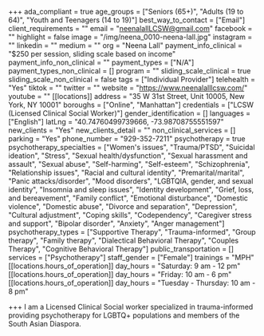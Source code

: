 +++
ada_compliant = true
age_groups = ["Seniors (65+)", "Adults (19 to 64)", "Youth and Teenagers (14 to 19)"]
best_way_to_contact = ["Email"]
client_requirements = ""
email = "neenalallLCSW@gmail.com"
facebook = ""
highlight = false
image = "/img/neena_0010-neena-lall.jpg"
instagram = ""
linkedin = ""
medium = ""
org = "Neena Lall"
payment_info_clinical = "$250 per session, sliding scale based on income"
payment_info_non_clinical = ""
payment_types = ["N/A"]
payment_types_non_clinical = []
program = ""
sliding_scale_clinical = true
sliding_scale_non_clinical = false
tags = ["Individual Provider"]
telehealth = "Yes"
tiktok = ""
twitter = ""
website = "https://www.neenalalllcsw.com/"
youtube = ""
[[locations]]
address = "35 W 31st Street, Unit 10005, New York, NY 10001"
boroughs = ["Online", "Manhattan"]
credentials = ["LCSW (Licensed Clinical Social Worker)"]
gender_identification = []
languages = ["English"]
latLng = "40.74760499739666, -73.98708755551597"
new_clients = "Yes"
new_clients_detail = ""
non_clinical_services = []
parking = "Yes"
phone_number = "929-352-7211"
psychotherapy = true
psychotherapy_specialties = ["Women's issues", "Trauma/PTSD", "Suicidal ideation", "Stress", "Sexual health/dysfunction", "Sexual harassment and assault", "Sexual abuse", "Self-harming", "Self-esteem", "Schizophrenia", "Relationship issues", "Racial and cultural identity", "Premarital/marital", "Panic attacks/disorder", "Mood disorders", "LGBTQIA, gender, and sexual identity", "Insomnia and sleep issues", "Identity development", "Grief, loss, and bereavement", "Family conflict", "Emotional disturbance", "Domestic violence", "Domestic abuse", "Divorce and separation", "Depression", "Cultural adjustment", "Coping skills", "Codependency", "Caregiver stress and support", "Bipolar disorder", "Anxiety", "Anger management"]
psychotherapy_types = ["Supportive Therapy", "Trauma-informed", "Group therapy", "Family therapy", "Dialectical Behavioral Therapy", "Couples Therapy", "Cognitive Behavioral Therapy"]
public_transportation = []
services = ["Psychotherapy"]
staff_gender = ["Female"]
trainings = "MPH"
[[locations.hours_of_operation]]
day_hours = "Saturday: 9 am - 12 pm"
[[locations.hours_of_operation]]
day_hours = "Friday: 10 am - 6 pm"
[[locations.hours_of_operation]]
day_hours = "Tuesday - Thursday: 10 am - 8 pm"

+++
I am a Licensed Clinical Social worker specialized in trauma-informed providing psychotherapy for LGBTQ+ populations and members of the South Asian Diaspora.